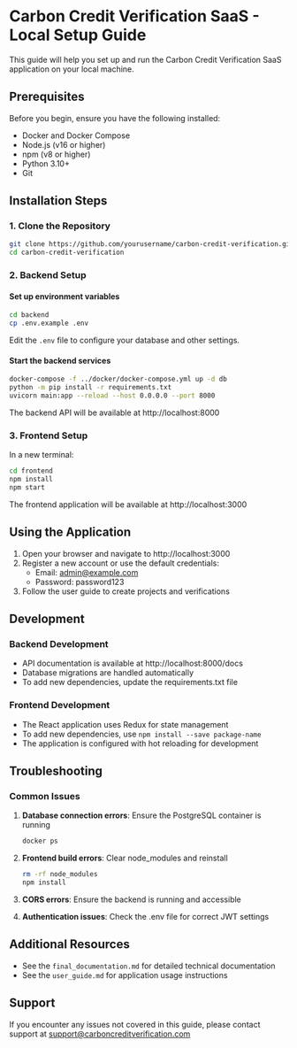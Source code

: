 # Carbon Credit Verification SaaS - Local Setup Guide

This guide will help you set up and run the Carbon Credit Verification SaaS application on your local machine.

## Prerequisites

Before you begin, ensure you have the following installed:
- Docker and Docker Compose
- Node.js (v16 or higher)
- npm (v8 or higher)
- Python 3.10+
- Git

## Installation Steps

### 1. Clone the Repository

```bash
git clone https://github.com/yourusername/carbon-credit-verification.git
cd carbon-credit-verification
```

### 2. Backend Setup

#### Set up environment variables

```bash
cd backend
cp .env.example .env
```

Edit the `.env` file to configure your database and other settings.

#### Start the backend services

```bash
docker-compose -f ../docker/docker-compose.yml up -d db
python -m pip install -r requirements.txt
uvicorn main:app --reload --host 0.0.0.0 --port 8000
```

The backend API will be available at http://localhost:8000

### 3. Frontend Setup

In a new terminal:

```bash
cd frontend
npm install
npm start
```

The frontend application will be available at http://localhost:3000

## Using the Application

1. Open your browser and navigate to http://localhost:3000
2. Register a new account or use the default credentials:
   - Email: admin@example.com
   - Password: password123
3. Follow the user guide to create projects and verifications

## Development

### Backend Development

- API documentation is available at http://localhost:8000/docs
- Database migrations are handled automatically
- To add new dependencies, update the requirements.txt file

### Frontend Development

- The React application uses Redux for state management
- To add new dependencies, use `npm install --save package-name`
- The application is configured with hot reloading for development

## Troubleshooting

### Common Issues

1. **Database connection errors**: Ensure the PostgreSQL container is running
   ```bash
   docker ps
   ```

2. **Frontend build errors**: Clear node_modules and reinstall
   ```bash
   rm -rf node_modules
   npm install
   ```

3. **CORS errors**: Ensure the backend is running and accessible

4. **Authentication issues**: Check the .env file for correct JWT settings

## Additional Resources

- See the `final_documentation.md` for detailed technical documentation
- See the `user_guide.md` for application usage instructions

## Support

If you encounter any issues not covered in this guide, please contact support at support@carboncreditverification.com
